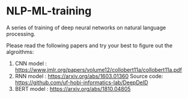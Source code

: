 # NLP-ML-training
A series of training of deep neural networks on natural language processing.

Please read the following papers and try your best to figure out the algroithms:

1. CNN model : https://www.jmlr.org/papers/volume12/collobert11a/collobert11a.pdf
2. RNN model : https://arxiv.org/abs/1603.01360 Source code: https://github.com/uf-hobi-informatics-lab/DeepDeID
3. BERT model : https://arxiv.org/abs/1810.04805
